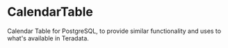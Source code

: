 # CalendarTable
Calendar Table for PostgreSQL, to provide similar functionality and uses to what's available in Teradata.
